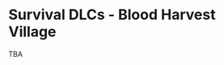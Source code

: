 # Survival DLCs - Blood Harvest Village 
TBA
<!--![Add-on's Thumbnail](resources/xd1.png)

## Workshop
https://steamcommunity.com/sharedfiles/filedetails/?id=2451204584

## TODO
Task | Notes
---- | ------
N/A | N/A
-->